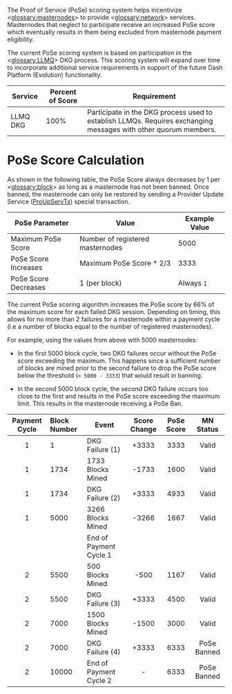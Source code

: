 The Proof of Service (PoSe) scoring system helps incentivize <<glossary:masternodes>> to provide <<glossary:network>> services. Masternodes that neglect to participate receive an increased PoSe score which eventually results in them being excluded from masternode payment eligibility.

The current PoSe scoring system is based on participation in the <<glossary:LLMQ>> DKG process. This scoring system will expand over time to incorporate additional service requirements in support of the future Dash Platform (Evolution) functionality.

| Service | Percent of Score | Requirement |
| ----------- | ---- | ------------------- |
| LLMQ DKG    | 100% | Participate in the DKG process used to establish LLMQs. Requires exchanging messages with other quorum members. |

# **PoSe Score Calculation**

As shown in the following table, the PoSe Score always decreases by 1 per <<glossary:block>> as long as a masternode has not been banned. Once banned, the masternode can only be restored by sending a Provider Update Service ([ProUpServTx](core-ref-transactions-special-transactions#section-pro-up-serv-tx)) special transaction.

| PoSe Parameter | Value | Example Value |
| --- | --- | --- |
| Maximum PoSe Score | Number of registered masternodes | 5000 |
| PoSe Score Increases | Maximum PoSe Score * 2/3 | 3333 |
| PoSe Score Decreases | 1 (per block) | Always `1` |

The current PoSe scoring algorithm increases the PoSe score by 66% of the maximum score for each failed DKG session. Depending on timing, this allows for no more than 2 failures for a masternode within a payment cycle (i.e a number of blocks equal to the number of registered masternodes).

For example, using the values from above with 5000 masternodes:

- In the first 5000 block cycle, two DKG failures occur without the PoSe score exceeding the maximum. This happens since a sufficient number of blocks are mined prior to the second failure to drop the PoSe score below the threshold (`< 5000 - 3333`) that would result in banning.

- In the second 5000 block cycle, the second DKG failure occurs too close to the first and results in the PoSe score exceeding the maximum limit. This results in the masternode receiving a PoSe Ban.

| Payment Cycle | Block Number | Event | Score Change | PoSe Score | MN Status |
| :---: | :--- | --- | :---: | :---: | :---: |
| 1 | 1 | DKG Failure (1) | +3333 | 3333 | Valid |
| 1 | 1734 | 1733 Blocks Mined | -1733 | 1600 | Valid |
| 1 | 1734 | DKG Failure (2) | +3333 | 4933 | Valid |
| 1 | 5000 | 3266 Blocks Mined | -3266 | 1667 | Valid |
| | | End of Payment Cycle 1| | | |
| 2 | 5500 | 500 Blocks Mined | -500 | 1167 | Valid |
| 2 | 5500 | DKG Failure (3) | +3333 | 4500 | Valid |
| 2 | 7000 | 1500 Blocks Mined | -1500 | 3000 | Valid |
| 2 | 7000 | DKG Failure (4) | +3333 | 6333 | PoSe Banned |
| 2 | 10000 | End of Payment Cycle 2 | - | 6333 | PoSe Banned |